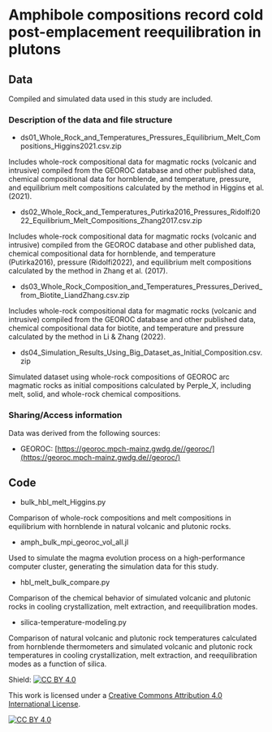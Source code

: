 # Amphibole compositions record cold post-emplacement reequilibration in plutons

## Data

Compiled and simulated data used in this study are included.

### Description of the data and file structure

- ds01_Whole_Rock_and_Temperatures_Pressures_Equilibrium_Melt_Compositions_Higgins2021.csv.zip

Includes whole-rock compositional data for magmatic rocks (volcanic and intrusive) compiled from the GEOROC database and other published data, chemical compositional data for hornblende, and temperature, pressure, and equilibrium melt compositions calculated by the method in Higgins et al. (2021).


- ds02_Whole_Rock_and_Temperatures_Putirka2016_Pressures_Ridolfi2022_Equilibrium_Melt_Compositions_Zhang2017.csv.zip

Includes whole-rock compositional data for magmatic rocks (volcanic and intrusive) compiled from the GEOROC database and other published data, chemical compositional data for hornblende, and temperature (Putirka2016), pressure (Ridolfi2022), and equilibrium melt compositions calculated by the method in Zhang et al. (2017).


- ds03_Whole_Rock_Composition_and_Temperatures_Pressures_Derived_from_Biotite_LiandZhang.csv.zip

Includes whole-rock compositional data for magmatic rocks (volcanic and intrusive) compiled from the GEOROC database and other published data, chemical compositional data for biotite, and temperature and pressure calculated by the method in Li & Zhang (2022).


- ds04_Simulation_Results_Using_Big_Dataset_as_Initial_Composition.csv.zip

Simulated dataset using whole-rock compositions of GEOROC arc magmatic rocks as initial compositions calculated by Perple_X, including melt, solid, and whole-rock chemical compositions.

### Sharing/Access information

Data was derived from the following sources:

- GEOROC: [https://georoc.mpch-mainz.gwdg.de//georoc/](https://georoc.mpch-mainz.gwdg.de//georoc/)

## Code

- bulk_hbl_melt_Higgins.py

Comparison of whole-rock compositions and melt compositions in equilibrium with hornblende in natural volcanic and plutonic rocks.

- amph_bulk_mpi_georoc_vol_all.jl

Used to simulate the magma evolution process on a high-performance computer cluster, generating the simulation data for this study.

- hbl_melt_bulk_compare.py

Comparison of the chemical behavior of simulated volcanic and plutonic rocks in cooling crystallization, melt extraction, and reequilibration modes.

- silica-temperature-modeling.py

Comparison of natural volcanic and plutonic rock temperatures calculated from hornblende thermometers and simulated volcanic and plutonic rock temperatures in cooling crystallization, melt extraction, and reequilibration modes as a function of silica.

Shield: [![CC BY 4.0][cc-by-shield]][cc-by]

This work is licensed under a
[Creative Commons Attribution 4.0 International License][cc-by].

[![CC BY 4.0][cc-by-image]][cc-by]

[cc-by]: http://creativecommons.org/licenses/by/4.0/
[cc-by-image]: https://i.creativecommons.org/l/by/4.0/88x31.png
[cc-by-shield]: https://img.shields.io/badge/License-CC%20BY%204.0-lightgrey.svg